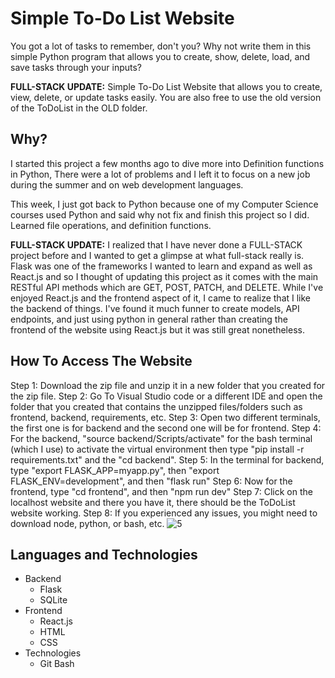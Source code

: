 # Simple To-Do List Website
You got a lot of tasks to remember, don't you? Why not write them in this simple Python program that allows you to create, show, delete, load, and save tasks through your inputs?

**FULL-STACK UPDATE:** Simple To-Do List Website that allows you to create, view, delete, or update tasks easily. You are also free to use the old version of the ToDoList in the OLD folder.

## Why?
I started this project a few months ago to dive more into Definition functions in Python, There were a lot of problems and I left it to focus on a new job during the summer and on web development languages. 

This week, I just got back to Python because one of my Computer Science courses used Python and said why not fix and finish this project so I did. Learned file operations, and definition functions.

**FULL-STACK UPDATE:** I realized that I have never done a FULL-STACK project before and I wanted to get a glimpse at what full-stack really is. Flask was one of the frameworks I wanted to learn and expand as well as React.js and so I thought of updating this project as it comes with the main RESTful API methods which are GET, POST, PATCH, and DELETE. While I've enjoyed React.js and the frontend aspect of it, I came to realize that I like the backend of things. I've found it much funner to create models, API endpoints, and just using python in general rather than creating the frontend of the website using React.js but it was still great nonetheless.

## How To Access The Website
Step 1: Download the zip file and unzip it in a new folder that you created for the zip file.
Step 2: Go To Visual Studio code or a different IDE and open the folder that you created that contains the unzipped files/folders such as frontend, backend, requirements, etc.
Step 3: Open two different terminals, the first one is for backend and the second one will be for frontend.
Step 4: For the backend, "source backend/Scripts/activate" for the bash terminal (which I use) to activate the virtual environment then type "pip install -r requirements.txt" and the "cd backend".
Step 5: In the terminal for backend, type "export FLASK_APP=myapp.py", then "export FLASK_ENV=development", and then "flask run"
Step 6: Now for the frontend, type "cd frontend", and then "npm run dev"
Step 7: Click on the localhost website and there you have it, there should be the ToDoList website working.
Step 8: If you experienced any issues, you might need to download node, python, or bash, etc.
![5](https://github.com/user-attachments/assets/ccf3bbb5-3f6c-4976-a5a3-e58492702b4f)

## Languages and Technologies
- Backend
  - Flask
  - SQLite
- Frontend
  - React.js
  - HTML
  - CSS
- Technologies
  - Git Bash
